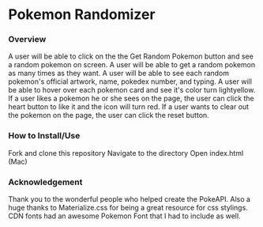# Pokemon Randomizer

### Overview
A user will be able to click on the the Get Random Pokemon button and see a random pokemon on screen.
A user will be able to get a random pokemon as many times as they want.
A user will be able to see each random pokemon's official artwork, name, pokedex number, and typing.
A user will be able to hover over each pokemon card and see it's color turn lightyellow.
If a user likes a pokemon he or she sees on the page, the user can click the heart button to like
it and the icon will turn red.
If a user wants to clear out the pokemon on the page, the user can click the reset button.

### How to Install/Use
Fork and clone this repository
Navigate to the directory
Open index.html (Mac)

### Acknowledgement
Thank you to the wonderful people who helped create the PokeAPI.
Also a huge thanks to Materialize.css for being a great resource for css stylings.
CDN fonts had an awesome Pokemon Font that I had to include as well.





